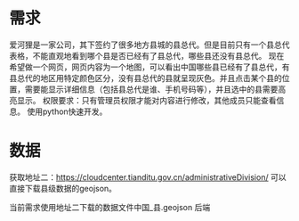 # 需求
爱河狸是一家公司，其下签约了很多地方县城的县总代。但是目前只有一个县总代表格，不能直观地看到哪个县是否已经有了县总代，哪些县还没有县总代。
现在希望做一个网页，网页内容为一个地图，可以看出中国哪些县已经有了县总代，有县总代的地区用特定颜色区分，没有县总代的县就呈现灰色。并且点击某个县的位置，需要能显示详细信息（包括县总代是谁、手机号码等），并且选中的县需要高亮显示。
权限要求：只有管理员权限才能对内容进行修改，其他成员只能查看信息。
使用python快速开发。
# 数据
获取地址二：https://cloudcenter.tianditu.gov.cn/administrativeDivision/
可以直接下载县级数据的geojson。

当前需求使用地址二下载的数据文件中国_县.geojson
后端